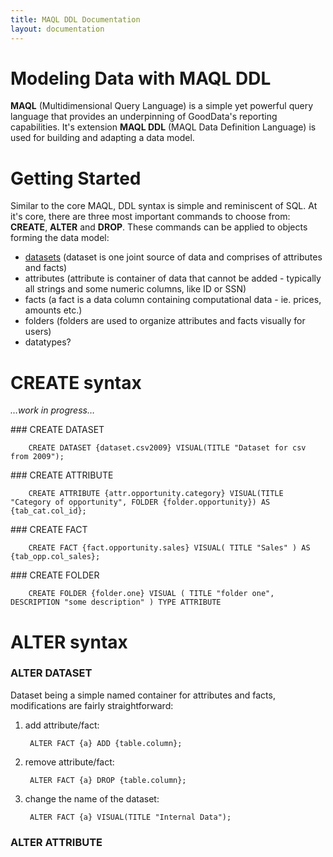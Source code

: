 ```yaml
---
title: MAQL DDL Documentation
layout: documentation
---
```


# Modeling Data with MAQL DDL

**MAQL** (Multidimensional Query Language) is a simple yet powerful query language that provides an underpinning of GoodData's reporting capabilities. It's extension **MAQL DDL** (MAQL Data Definition Language) is used for building and adapting a data model.

# Getting Started

Similar to the core MAQL, DDL syntax is simple and reminiscent of SQL. At it's core, there are three most important commands to choose from: **CREATE**, **ALTER** and **DROP**. These commands can be applied to objects forming the data model:

* [datasets](#create-datasets) (dataset is one joint source of data and comprises of attributes and facts)
* attributes (attribute is container of data that cannot be added - typically all strings and some numeric columns, like ID or SSN)
* facts (a fact is a data column containing computational data - ie. prices, amounts etc.)
* folders (folders are used to organize attributes and facts visually for users)
* datatypes?



# CREATE syntax

_…work in progress…_

<a name="create-dataset">
### CREATE DATASET
</a>

        CREATE DATASET {dataset.csv2009} VISUAL(TITLE "Dataset for csv from 2009");

<a name="create-attribute">
### CREATE ATTRIBUTE
</a>

        CREATE ATTRIBUTE {attr.opportunity.category} VISUAL(TITLE "Category of opportunity", FOLDER {folder.opportunity}) AS {tab_cat.col_id};

<a name="create-fact">
### CREATE FACT
</a>

        CREATE FACT {fact.opportunity.sales} VISUAL( TITLE "Sales" ) AS {tab_opp.col_sales};

<a name="create-folder">
### CREATE FOLDER
</a>

        CREATE FOLDER {folder.one} VISUAL ( TITLE "folder one", DESCRIPTION "some description" ) TYPE ATTRIBUTE

# ALTER syntax

### ALTER DATASET
Dataset being a simple named container for attributes and facts, modifications are fairly straightforward:

1. add attribute/fact:

        ALTER FACT {a} ADD {table.column};

2. remove attribute/fact:

        ALTER FACT {a} DROP {table.column};

3. change the name of the dataset:

        ALTER FACT {a} VISUAL(TITLE "Internal Data");

### ALTER ATTRIBUTE